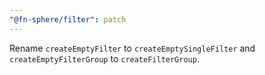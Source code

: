 ```yaml
---
"@fn-sphere/filter": patch
---
```


Rename `createEmptyFilter` to `createEmptySingleFilter` and `createEmptyFilterGroup` to `createFilterGroup`.
